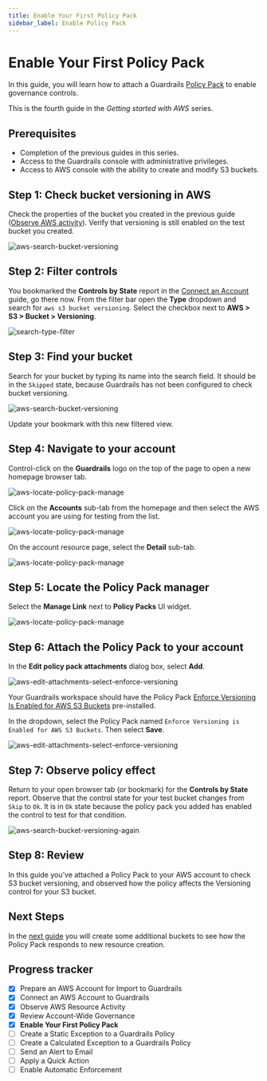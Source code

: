 ```yaml
---
title: Enable Your First Policy Pack
sidebar_label: Enable Policy Pack
---
```



# Enable Your First Policy Pack

In this guide, you will learn how to attach a Guardrails [Policy Pack](https://turbot.com/guardrails/docs/guides/configuring-guardrails/policy-packs) to enable governance controls.

This is the fourth guide in the *Getting started with AWS* series.

## Prerequisites

- Completion of the previous guides in this series.
- Access to the Guardrails console with administrative privileges.
- Access to AWS console with the ability to create and modify S3 buckets.

## Step 1: Check bucket versioning in AWS

Check the properties of the bucket you created in the previous guide ([Observe AWS activity](/guardrails/docs/getting-started/getting-started-aws/observe-aws-activity)). Verify that versioning is still enabled on the test bucket you created.

<p><img alt="aws-search-bucket-versioning" src="/images/docs/guardrails/getting-started/getting-started-aws/enable-policy-pack/bucket-versioning-enabled.png"/></p>

## Step 2: Filter controls

You bookmarked the **Controls by State** report in the [Connect an Account](/guardrails/docs/getting-started/getting-started-aws/observe-aws-activity) guide, go there now. From the filter bar open the **Type** dropdown and search for `aws s3 bucket versioning`. Select the checkbox next to **AWS > S3 > Bucket > Versioning**. 

<p><img alt="search-type-filter" src="/images/docs/guardrails/getting-started/getting-started-aws/enable-policy-pack/search-type-filter.png"/></p>

## Step 3: Find your bucket

Search for your bucket by typing its name into the search field. It should be in the `Skipped` state, because Guardrails has not been configured to check bucket versioning.

<p><img alt="aws-search-bucket-versioning" src="/images/docs/guardrails/getting-started/getting-started-aws/enable-policy-pack/search-filtered-versioning-controls.png"/></p>

Update your bookmark with this new filtered view.

## Step 4: Navigate to your account

Control-click on the **Guardrails** logo on the top of the page to open a new homepage browser tab.

<p><img alt="aws-locate-policy-pack-manage" src="/images/docs/guardrails/getting-started/getting-started-aws/enable-policy-pack/navigate-1.png"/></p>

Click on the **Accounts** sub-tab from the homepage and then select the AWS account you are using for testing from the list.

<p><img alt="aws-locate-policy-pack-manage" src="/images/docs/guardrails/getting-started/getting-started-aws/enable-policy-pack/navigate-2.png"/></p>

On the account resource page, select the **Detail** sub-tab.

<p><img alt="aws-locate-policy-pack-manage" src="/images/docs/guardrails/getting-started/getting-started-aws/enable-policy-pack/navigate-3.png"/></p>


## Step 5: Locate the Policy Pack manager

Select the **Manage Link** next to **Policy Packs** UI widget.

<p><img alt="aws-locate-policy-pack-manage" src="/images/docs/guardrails/getting-started/getting-started-aws/enable-policy-pack/aws-locate-policy-pack-manage.png"/></p>

## Step 6: Attach the Policy Pack to your account

In the **Edit policy pack attachments** dialog box, select **Add**.

<p><img alt="aws-edit-attachments-select-enforce-versioning" src="/images/docs/guardrails/getting-started/getting-started-aws/enable-policy-pack/enforce-versioning-1.png"/></p>

Your Guardrails workspace should have the Policy Pack [Enforce Versioning Is Enabled for AWS S3 Buckets](https://hub.guardrails.turbot.com/policy-packs/aws_s3_enforce_versioning_is_enabled_for_buckets) pre-installed.

In the dropdown, select the Policy Pack named `Enforce Versioning is Enabled for AWS S3 Buckets`. Then select **Save**.

<p><img alt="aws-edit-attachments-select-enforce-versioning" src="/images/docs/guardrails/getting-started/getting-started-aws/enable-policy-pack/enforce-versioning-2.png"/></p>

## Step 7: Observe policy effect

Return to your open browser tab (or bookmark) for the **Controls by State** report. Observe that the control state for your test bucket changes from `Skip` to `Ok`. It is in `Ok` state because the policy pack you added has enabled the control to test for that condition.

<p><img alt="aws-search-bucket-versioning-again" src="/images/docs/guardrails/getting-started/getting-started-aws/enable-policy-pack/aws-search-bucket-versioning-again.png"/></p>

## Step 8: Review

In this guide you’ve attached a Policy Pack to your AWS account to check S3 bucket versioning, and observed how the policy affects the Versioning control for your S3 bucket.

## Next Steps

In the [next guide](/guardrails/docs/getting-started/getting-started-aws/review-account-wide) you will create some additional buckets to see how the Policy Pack responds to new resource creation.

## Progress tracker
- [x] Prepare an AWS Account for Import to Guardrails
- [x] Connect an AWS Account to Guardrails
- [x] Observe AWS Resource Activity
- [x] Review Account-Wide Governance
- [x] **Enable Your First Policy Pack**
- [ ] Create a Static Exception to a Guardrails Policy
- [ ] Create a Calculated Exception to a Guardrails Policy
- [ ] Send an Alert to Email
- [ ] Apply a Quick Action
- [ ] Enable Automatic Enforcement
